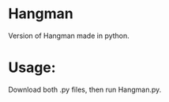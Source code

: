 # Hangman
Version of Hangman made in python.

# Usage:
Download both .py files, then run Hangman.py.
